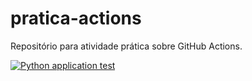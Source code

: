 # pratica-actions
Repositório para atividade prática sobre GitHub Actions.

[![Python application test](https://github.com/joao3/pratica-actions/actions/workflows/main.yml/badge.svg?branch=main)](https://github.com/joao3/pratica-actions/actions/workflows/main.yml)
